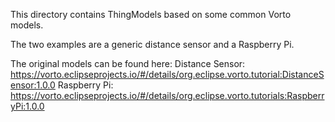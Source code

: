 This directory contains ThingModels based on some common Vorto models.

The two examples are a generic distance sensor and a Raspberry Pi. 

The original models can be found here: 
Distance Sensor: https://vorto.eclipseprojects.io/#/details/org.eclipse.vorto.tutorial:DistanceSensor:1.0.0
Raspberry Pi: https://vorto.eclipseprojects.io/#/details/org.eclipse.vorto.tutorials:RaspberryPi:1.0.0